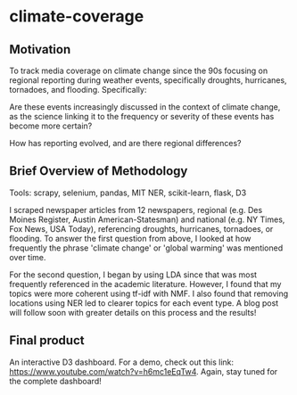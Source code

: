 # climate-coverage

<h2> Motivation </h2>

To track media coverage on climate change since the 90s focusing on regional reporting during weather events, specifically droughts, hurricanes, tornadoes, and flooding. Specifically:    

Are these events increasingly discussed in the context of climate change, as the science linking it to the frequency or severity of these events has become more certain?    

How has reporting evolved, and are there regional differences?     

<h2> Brief Overview of Methodology </h2>

Tools: scrapy, selenium, pandas, MIT NER, scikit-learn, flask, D3

I scraped newspaper articles from 12 newspapers, regional (e.g. Des Moines Register, Austin American-Statesman) and national (e.g. NY Times, Fox News, USA Today), referencing droughts, hurricanes, tornadoes, or flooding. To answer the first question from above, I looked at how frequently the phrase 'climate change' or 'global warming' was mentioned over time. 

For the second question, I began by using LDA since that was most frequently referenced in the academic literature. However, I found that my topics were more coherent using tf-idf with NMF. I also found that removing locations using NER led to clearer topics for each event type. A blog post will follow soon with greater details on this process and the results!    

<h2> Final product </h2>

An interactive D3 dashboard. For a demo, check out this link: https://www.youtube.com/watch?v=h6mc1eEqTw4. Again, stay tuned for the complete dashboard!
